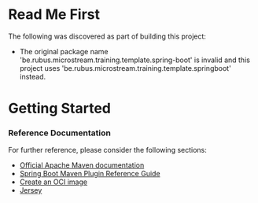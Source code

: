 # Read Me First
The following was discovered as part of building this project:

* The original package name 'be.rubus.microstream.training.template.spring-boot' is invalid and this project uses 'be.rubus.microstream.training.template.springboot' instead.

# Getting Started

### Reference Documentation
For further reference, please consider the following sections:

* [Official Apache Maven documentation](https://maven.apache.org/guides/index.html)
* [Spring Boot Maven Plugin Reference Guide](https://docs.spring.io/spring-boot/docs/2.7.4/maven-plugin/reference/html/)
* [Create an OCI image](https://docs.spring.io/spring-boot/docs/2.7.4/maven-plugin/reference/html/#build-image)
* [Jersey](https://docs.spring.io/spring-boot/docs/2.7.4/reference/htmlsingle/#web.servlet.jersey)

